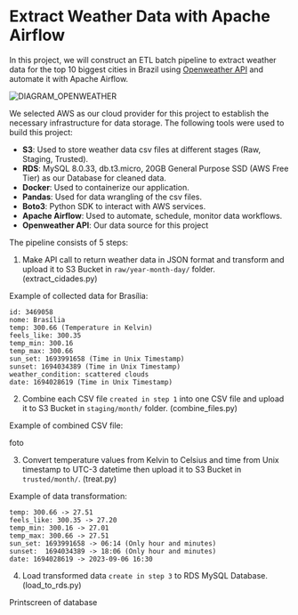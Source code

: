 # Extract Weather Data with Apache Airflow 

In this project, we will construct an ETL batch pipeline to extract weather data for the top 10 biggest cities in Brazil using [Openweather API](https://openweathermap.org/api) and automate it with Apache Airflow.

![DIAGRAM_OPENWEATHER](https://github.com/RodrigoEiki/CityWeatherAirflowETL/assets/125326098/f0c47a1a-155a-4a73-92d2-27f228cbbfe9)

We selected AWS as our cloud provider for this project to establish the necessary infrastructure for data storage. The following tools were used to build this project:

- **S3**: Used to store weather data csv files at different stages (Raw, Staging, Trusted).
- **RDS**: MySQL 8.0.33, db.t3.micro, 20GB General Purpose SSD (AWS Free Tier) as our Database for cleaned data.
- **Docker**: Used to containerize our application.
- **Pandas**: Used for data wrangling of the csv files.
- **Boto3**: Python SDK to interact with AWS services.
- **Apache Airflow**: Used to automate, schedule, monitor data workflows.
- **Openweather API**: Our data source for this project

The pipeline consists of 5 steps:

1. Make API call to return weather data in JSON format and transform and upload it to S3 Bucket in `raw/year-month-day/` folder. (extract_cidades.py)

Example of collected data for Brasília:

```
id: 3469058
nome: Brasília
temp: 300.66 (Temperature in Kelvin)
feels_like: 300.35
temp_min: 300.16
temp_max: 300.66
sun_set: 1693991658 (Time in Unix Timestamp)
sunset: 1694034389 (Time in Unix Timestamp)
weather_condition: scattered clouds
date: 1694028619 (Time in Unix Timestamp)
```

2. Combine each CSV file `created in step 1` into one CSV file and upload it to S3 Bucket in `staging/month/` folder. (combine_files.py)

Example of combined CSV file:

foto

3. Convert temperature values from Kelvin to Celsius and time from Unix timestamp to UTC-3 datetime then upload it to S3 Bucket in `trusted/month/`. (treat.py)

Example of data transformation:

```
temp: 300.66 -> 27.51
feels_like: 300.35 -> 27.20
temp_min: 300.16 -> 27.01
temp_max: 300.66 -> 27.51
sun_set: 1693991658 -> 06:14 (Only hour and minutes)
sunset:  1694034389 -> 18:06 (Only hour and minutes)
date: 1694028619 -> 2023-09-06 16:30
```

4. Load transformed data `create in step 3` to RDS MySQL Database. (load_to_rds.py)

Printscreen of database